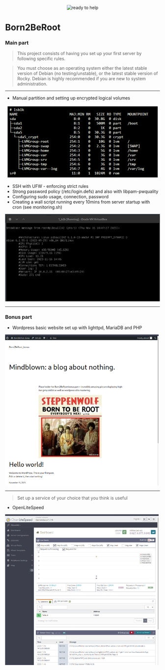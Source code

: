 <p align="center">
  <img src="https://github.com/pibouill/42-project-badges/blob/main/badges/born2berootm.png" alt="ready to help"/>
</p>

# Born2BeRoot

### Main part

>This project consists of having you set up your first server by following specific rules.

>You must choose as an operating system either the latest stable version of Debian (no
testing/unstable), or the latest stable version of Rocky. Debian is highly recommended
if you are new to system administration.
---
- Manual partition and setting up encrypted logical volumes
<p align="center">
<img src="ressources/partitions.png">
  </p>

- SSH with UFW - enforcing strict rules
- Strong password policy (/etc/login.defs) and also with libpam-pwquality
- Configuring sudo usage, connection, password
- Creating a wall script running every 10mins from server startup with cron (see monitoring.sh)
  <p align="center">
<img src="ressources/script.png">
  </p>

---

### Bonus part

- Wordpress basic website set up with lighttpd, MariaDB and PHP
    <p align="center">
<img src="ressources/wp.png" width="500">
  </p>

---
>Set up a service of your choice that you think is useful
- OpenLiteSpeed
  <p align="center">
<img src="ressources/ols.png" width="500">
  </p>
